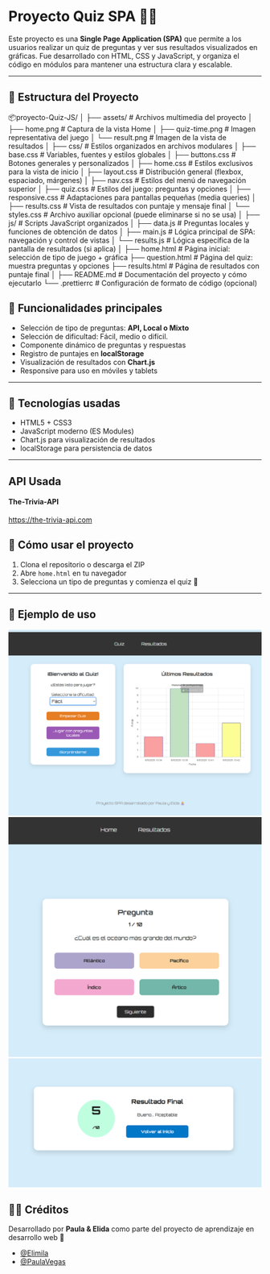 # Proyecto Quiz SPA 🧠✨

Este proyecto es una **Single Page Application (SPA)** que permite a los usuarios realizar un quiz de preguntas y ver sus resultados visualizados en gráficas. Fue desarrollado con HTML, CSS y JavaScript, y organiza el código en módulos para mantener una estructura clara y escalable.

---

## 📁 Estructura del Proyecto


📦proyecto-Quiz-JS/
│
├── assets/                          # Archivos multimedia del proyecto
│   ├── home.png                     # Captura de la vista Home
│   ├── quiz-time.png                # Imagen representativa del juego
│   └── result.png                   # Imagen de la vista de resultados
│
├── css/                             # Estilos organizados en archivos modulares
│   ├── base.css                     # Variables, fuentes y estilos globales
│   ├── buttons.css                  # Botones generales y personalizados
│   ├── home.css                     # Estilos exclusivos para la vista de inicio
│   ├── layout.css                   # Distribución general (flexbox, espaciado, márgenes)
│   ├── nav.css                      # Estilos del menú de navegación superior
│   ├── quiz.css                     # Estilos del juego: preguntas y opciones
│   ├── responsive.css               # Adaptaciones para pantallas pequeñas (media queries)
│   ├── results.css                  # Vista de resultados con puntaje y mensaje final
│   └── styles.css                   # Archivo auxiliar opcional (puede eliminarse si no se usa)
│
├── js/                              # Scripts JavaScript organizados
│   ├── data.js                      # Preguntas locales y funciones de obtención de datos
│   ├── main.js                      # Lógica principal de SPA: navegación y control de vistas
│   └── results.js                   # Lógica específica de la pantalla de resultados (si aplica)
│
├── home.html                        # Página inicial: selección de tipo de juego + gráfica
├── question.html                    # Página del quiz: muestra preguntas y opciones
├── results.html                     # Página de resultados con puntaje final
│
├── README.md                        # Documentación del proyecto y cómo ejecutarlo
└── .prettierrc                      # Configuración de formato de código (opcional)


## 🚀 Funcionalidades principales

-   Selección de tipo de preguntas: **API, Local o Mixto**
-   Selección de dificultad: Fácil, medio o difícil.
-   Componente dinámico de preguntas y respuestas
-   Registro de puntajes en **localStorage**
-   Visualización de resultados con **Chart.js**
-   Responsive para uso en móviles y tablets

---

## 🧩 Tecnologías usadas

-   HTML5 + CSS3
-   JavaScript moderno (ES Modules)
-   Chart.js para visualización de resultados
-   localStorage para persistencia de datos

---

## API Usada

#### The-Trivia-API

https://the-trivia-api.com

## 📌 Cómo usar el proyecto

1. Clona el repositorio o descarga el ZIP
2. Abre `home.html` en tu navegador
3. Selecciona un tipo de preguntas y comienza el quiz 🎉

---

## 📌 Ejemplo de uso

![App Screenshot](./assets/home.png)
![App Screenshot](./assets/quiz-time.png)
![App Screenshot](./assets/result.png)

## 🧑‍💻 Créditos

Desarrollado por **Paula & Elida** como parte del proyecto de aprendizaje en desarrollo web 🥳

-   [@Elimila](https://www.github.com/elimila)
-   [@PaulaVegas](https://www.github.com/PaulaVegas)
